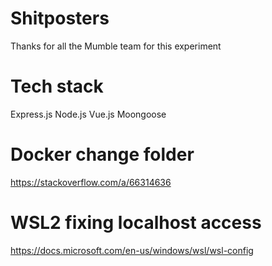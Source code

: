 # Shitposters
Thanks for all the Mumble team for this experiment

# Tech stack
Express.js
Node.js
Vue.js
Moongoose
# Docker change folder 
https://stackoverflow.com/a/66314636
# WSL2 fixing localhost access
https://docs.microsoft.com/en-us/windows/wsl/wsl-config